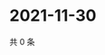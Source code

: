 # 2021-11-30

共 0 条

<!-- BEGIN WEIBO -->
<!-- 最后更新时间 Tue Nov 30 2021 15:08:47 GMT+0800 (China Standard Time) -->

<!-- END WEIBO -->
